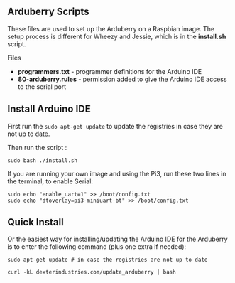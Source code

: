 ## **Arduberry Scripts**

These files are used to set up the Arduberry on a Raspbian image. The setup process is different for Wheezy and Jessie, which is in the **install.sh** script.

Files
* **programmers.txt** - programmer definitions for the Arduino IDE
* **80-arduberry.rules** - permission added to give the Arduino IDE access to the serial port

## Install Arduino IDE
First run the `sudo apt-get update` to update the registries in case they are not up to date. 

Then run the script :
```
sudo bash ./install.sh
```

If you are running your own image and using the Pi3, run these two lines in the terminal, to enable Serial:

```
sudo echo "enable_uart=1" >> /boot/config.txt
sudo echo "dtoverlay=pi3-miniuart-bt" >> /boot/config.txt
```

## Quick Install

Or the easiest way for installing/updating the Arduino IDE for the Arduberry is to enter the following command (plus one extra if needed):
```
sudo apt-get update # in case the registries are not up to date
```
```
curl -kL dexterindustries.com/update_arduberry | bash
```
